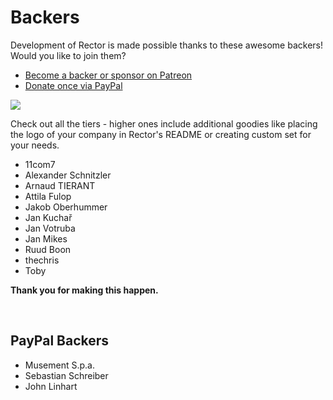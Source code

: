 # Backers

Development of Rector is made possible thanks to these awesome backers! Would you like to join them?

- [Become a backer or sponsor on Patreon](https://www.patreon.com/rectorphp)
- [Donate once via PayPal](https://www.paypal.me/rectorphp) 
 
<a href="https://www.patreon.com/bePatron?u=4756109" alt="Become a Patron"><img src="https://c5.patreon.com/external/logo/become_a_patron_button.png" /></a>

Check out all the tiers - higher ones include additional goodies like placing the logo of your company in Rector's README or creating custom set for your needs.

- 11com7
- Alexander Schnitzler
- Arnaud TIERANT
- Attila Fulop
- Jakob Oberhummer
- Jan Kuchař
- Jan Votruba
- Jan Mikes
- Ruud Boon
- thechris
- Toby

**Thank you for making this happen.**

<br>

## PayPal Backers

- Musement S.p.a.
- Sebastian Schreiber
- John Linhart

<!-- source: https://www.patreon.com/manageRewardsList -->